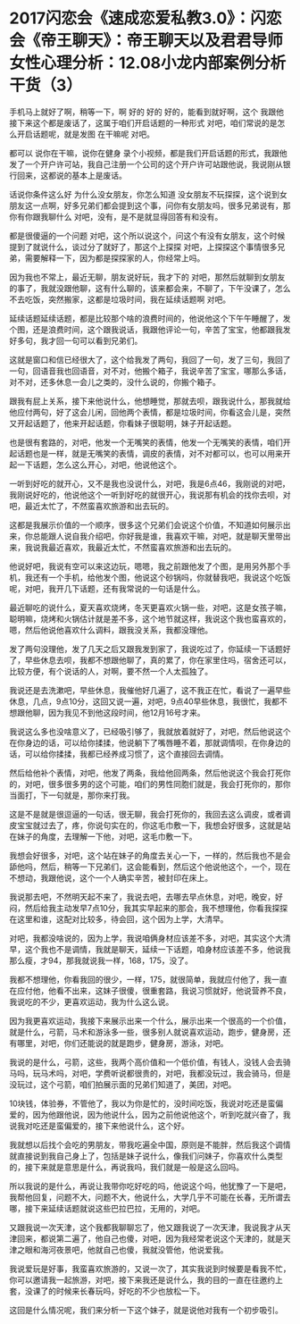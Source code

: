 # 2017闪恋会《速成恋爱私教3.0》：闪恋会《帝王聊天》：帝王聊天以及君君导师女性心理分析：12.08小龙内部案例分析干货（3）

手机马上就好了啊，稍等一下，啊 好的 好的 好的，能看到就好啊，这个 我跟他接下来这个都是废话了，这属于咱们开启话题的一种形式 对吧，咱们常说的是怎么开启话题呢，就是发图 在干嘛呢 对吧。

都可以 说你在干嘛，说你在健身 录个小视频，都是我们开启话题的形式，我跟他发了一个开户许可站，我自己注册一个公司的这个开户许可站跟他说，我说刚从银行回来，这都说的基本上是废话。

话说你条件这么好 为什么没女朋友，你怎么知道 没女朋友不玩探探，这个说到女朋友这一点啊，好多兄弟们都会提到这个事，问你有女朋友吗，很多兄弟说有，那你有你跟我聊什么 对吧，没有，是不是就显得回答有和没有。

都是很傻逼的一个问题 对吧，这个所以说这个，问这个有没有女朋友，这个时候提到了就说什么，谈过分了就好了，那这个上探探 对吧，上探探这个事情很多兄弟，需要解释一下，因为都是探探家的人，你经常上吗。

因为我也不常上，最近无聊，朋友说好玩，我才下的 对吧，那然后就聊到女朋友的事了，我就没跟他聊，这有什么聊的，该来都会来，不聊了，下午没课了，怎么不去吃饭，突然搬家，这都是垃圾时间，我在延续话题啊 对吧。

延续话题延续话题，都是比较那个啥的浪费时间的，他说他这个下午午睡醒了，发个图，还是浪费时间，这个跟我说话，我跟他评论一句，辛苦了宝宝，他都跟我发好多句，我才回一句可以看到兄弟们。

这就是窗口和信已经很大了，这个给我发了两句，我回了一句，发了三句，我回了一句，回语音我也回语音，对不对，他搬个箱子，我说辛苦了宝宝，哪那么多话，对不对，还多休息一会儿之类的，没什么说的，你搬个箱子。

跟我有屁上关系，接下来他说什么，他想睡觉，那就去呗，跟我说什么，那我就给他应付两句，好了这会儿闲，回他两个表情，都是垃圾时间，你看这会儿是，突然又开起话题了，他来开起话题，你看妹子很聪明，妹子开起话题。

也是很有套路的，对吧，他发一个无嘴笑的表情，他发一个无嘴笑的表情，咱们开起话题也是一样，就是无嘴笑的表情，调皮的表情，对不对都可以，也可以用来开起一下话题，怎么这么开心，对吧，他说他这个。

一听到好吃的就开心，又不是我也没说什么，对吧，我是6点46，我刚说的对吧，我刚说好吃的，他说他这个一听到好吃的就很开心，我说那有机会的找你去呗，对吧，最近太忙了，不然蛮喜欢旅游和出去玩的。

这都是我展示价值的一个顺序，很多这个兄弟们会说这个价值，不知道如何展示出来，你总能跟人说自我介绍吧，你好我是谁，我喜欢干嘛，对吧，就是聊天里带出来，我说我最近喜欢，我最近太忙，不然蛮喜欢旅游和出去玩的。

他说好吧，我说有空可以来这边玩，嗯嗯，我之前跟他发了个图，是用另外那个手机，我还有一个手机，给他发个图，他说这个砂锅吗，你就替我吧，我说这个吃饭呢，对吧，我开几下话题，还有我常说的一句话是什么。

最近聊吃的说什么，夏天喜欢烧烤，冬天更喜欢火锅一些，对吧，这是女孩子嘛，聪明嘛，烧烤和火锅估计就是差不多，这个地节就这样，我说这个我也蛮喜欢的，嗯，然后他说他喜欢什么调料，跟我没关系，我都没理他。

发了两句没理他，发了几天之后又跟我发到家了，我说吃过了，你延续一下话题好了，早些休息去呗，我都不想跟他聊了，真的累了，你在家里住吗，宿舍还可以，比较方便，有个说话的人，对啊，要不然一个人太孤独了。

我说还是去洗漱吧，早些休息，我催他好几遍了，这不我正在忙，看说了一遍早些休息，几点，9点10分，这回又说一遍，对吧，9点40早些休息，我很忙，我都不想跟他聊，因为我见不到他这段时间，他12月16号才来。

我说这么多也没啥意义了，已经吸引够了，我就放着就好了，对吧，然后他说这个在你身边的话，可以给你揉揉，他说躺下了嘴唇睡不着，那就调情呗，在你身边的话，可以给你揉揉，我都已经养成习惯了，这个直接回去调情。

然后给他补个表情，对吧，他发了两条，我给他回两条，然后他说这个我会打死你的，对吧，很多很多男的这个可能，咱们的男性同胞们就是，我会打死你的，那你当面打，下一句就是，那你来打我。

这是不是就是很逗逼的一句话，很无聊，我会打死你的，我回去这么调皮，或者调皮宝宝就过去了，疼，你说句实在的，你这毛巾敷一下，我想会好很多，这就是站在妹子的角度，去理解一下他，对吧，这毛巾敷一下。

我想会好很多，对吧，这个站在妹子的角度去关心一下，一样的，然后我也不是会舔他吗，然后，稍等一下兄弟们，这会能看到，然后这个他说他这个，一个，现在不想动，我跟他说，这个一个人确实辛苦，被封印在床上。

我说那去吧，不然明天起不来了，我说去吧，去哪去早点休息，对吧，晚安，好闷，然后给我主动发早7点10分，我其实早起来的那会，我不想理他，你看我探探在这里和谁，这配对比较多，待会回，这个因为上学，大清早。

对吧，我都没啥说的，因为上学，我说咱俩身材应该差不多，对吧，其实这个大清早，这个我也不是调情，我就是聊天，延续一下话题，咱身材应该差不多，他说我那么瘦，才94，那我就说我一样，168，175，没了。

我都不想理他，你看我回的很少，一样，175，就很简单，我就应付他了，我一直在应付他，他看不出来，这妹子很傻，很重套路，我说习惯就好，他说营养不良，我说吃的不少，更喜欢运动，我为什么这么说。

因为我更喜欢运动，我接下来展示出来一个什么，展示出来一个很高的一个价值，就是什么，弓箭，马术和游泳多一些，很多别人就说喜欢运动，跑步，健身房，还有哪里，对吧，你们还能说的就是跑步，健身房，游泳，对吧。

我说的是什么，弓箭，这些，我两个高价值和一个低价值，有钱人，没钱人会去骑马吗，玩马术吗，对吧，学费听说都很贵的，对吧，我都没玩过，我会骑马，但是没玩过，这个弓箭，咱们拍展示面的兄弟们知道了，美团，对吧。

10块钱，体验券，不管他了，我以为你是忙的，没时间吃饭，我说对吃还是蛮偏爱的，因为他跟他说，因为他说什么，因为之前他说他这个，听到吃就兴奋了，我说我对吃还是蛮偏爱的，接下来他说什么，这个好。

我就想以后找个会吃的男朋友，带我吃遍全中国，原则是不能胖，然后我这个调情就直接说到我自己身上了，包括是妹子说什么，像我们问妹子，你喜欢什么类型的，接下来就是意思是什么，再说我吗，我们就是一般是这么回吗。

所以我说的是什么，再说让我带你吃好吃的吗，他说这个吗，他犹豫了一下是吧，我帮他回复，问题不大，问题不大，他说什么，大学几乎不可能在长春，无所谓去哪，接下来延续话题就说这些巴拉巴拉，无用的，对吧。

又跟我说一次天津，这个我都我聊聊忘了，他又跟我说了一次天津，我说我才从天津回来，都说第二遍了，他自己也傻，对吧，因为我经常老说这个天津的，就是天津之眼和海河夜景吧，他就自己也傻，我就没管他，他说爱我。

我说爱玩是好事，我蛮喜欢旅游的，又说一次了，其实我说到时候要是看我不忙，你可以邀请我一起旅游，对吧，接下来我还是说什么，我的目的一直在往邀约上套，没课了的时候来长春玩吗，好吃的不少也放松一下。

这回是什么情况呢，我们来分析一下这个妹子，就是说他对我有一个初步吸引。